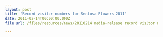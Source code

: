 ```yaml
---
layout: post
title: 'Record visitor numbers for Sentosa Flowers 2011'
date: 2011-02-14T00:00:00.000Z
file_url: /files/resources/news/20110214_media-release_record_visitor_numbers_for_sentosa_flowers_2011.pdf

---
```


